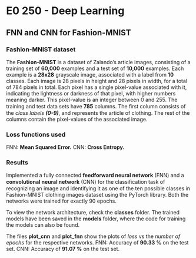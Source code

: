 # E0 250 - Deep Learning
## FNN and CNN for Fashion-MNIST

### Fashion-MNIST dataset
The **Fashion-MNIST** is a dataset of Zalando’s article images, consisting of a training set of **60,000** examples and a test set of **10,000** examples. Each example is a **28x28** grayscale image, associated with a label from **10** classes. Each image is 28 pixels in height and 28 pixels in width, for a total of 784 pixels in total. Each pixel has a single pixel-value associated with it, indicating the lightness or darkness of that pixel, with higher numbers meaning darker. This pixel-value is an integer between 0 and 255. The training and test data sets have **785** columns. The ﬁrst column consists of the *class labels **(0-9)***, and represents the article of clothing. The rest of the columns contain the pixel-values of the associated image.

### Loss functions used
FNN: **Mean Squared Error.**
CNN: **Cross Entropy.**

### Results
Implemented a fully connected **feedforward neural network** (FNN) and a **convolutional neural network** (CNN) for the classiﬁcation task of recognizing an image and identifying it as one of the ten possible classes in Fashion-MNIST clothing images dataset using the PyTorch library. Both the networks were trained for exactly 90 epochs.  

To view the network architecture, check the **classes** folder. The trained models have been saved in the **models** folder, where the code for training the models can also be found.  

The files **plot_cnn** and **plot_fnn** show the plots of *loss* vs the *number of epochs* for the respective networks.
FNN: Accuracy of **90.33 %** on the test set.
CNN: Accuracy of **91.07 %** on the test set.
